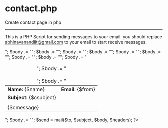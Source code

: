 # contact.php
Create contact page in php
*******************************************************************************************************************************************
This is a PHP Script for sending messages to your email. 
you should replace abhinavanandiit@gmail.com to your email to start receive messages.

<?php
    $to = "abhinavanandiit@gmail.com";
    $from = $_REQUEST['email'];
    $name = $_REQUEST['name'];
    $subject = $_REQUEST['subject'];
    $number = $_REQUEST['number'];
    $cmessage = $_REQUEST['message'];
    $headers = "From: $from";
	$headers = "From: " . $from . "\r\n";
	$headers .= "Reply-To: ". $from . "\r\n";
	$headers .= "MIME-Version: 1.0\r\n";
	$headers .= "Content-Type: text/html; charset=ISO-8859-1\r\n";
    $subject = "You have a message from your Bitmap Photography.";
    $logo = 'img/logo.png';
    $link = '#';
	$body = "<!DOCTYPE html><html lang='en'><head><meta charset='UTF-8'><title>Express Mail</title></head><body>";
	$body .= "<table style='width: 100%;'>";
	$body .= "<thead style='text-align: center;'><tr><td style='border:none;' colspan='2'>";
	$body .= "<a href='{$link}'><img src='{$logo}' alt=''></a><br><br>";
	$body .= "</td></tr></thead><tbody><tr>";
	$body .= "<td style='border:none;'><strong>Name:</strong> {$name}</td>";
	$body .= "<td style='border:none;'><strong>Email:</strong> {$from}</td>";
	$body .= "</tr>";
	$body .= "<tr><td style='border:none;'><strong>Subject:</strong> {$csubject}</td></tr>";
	$body .= "<tr><td></td></tr>";
	$body .= "<tr><td colspan='2' style='border:none;'>{$cmessage}</td></tr>";
	$body .= "</tbody></table>";
	$body .= "</body></html>";
    $send = mail($to, $subject, $body, $headers);
?>
